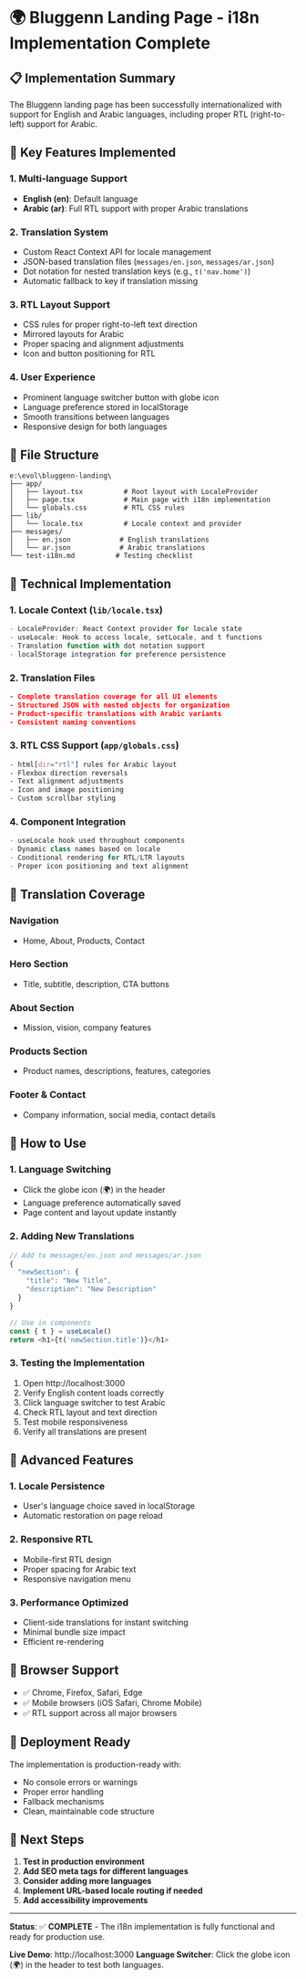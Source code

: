 # 🌍 Bluggenn Landing Page - i18n Implementation Complete

## 📋 Implementation Summary

The Bluggenn landing page has been successfully internationalized with support for English and Arabic languages, including proper RTL (right-to-left) support for Arabic.

## 🚀 Key Features Implemented

### 1. **Multi-language Support**
- **English (en)**: Default language
- **Arabic (ar)**: Full RTL support with proper Arabic translations

### 2. **Translation System**
- Custom React Context API for locale management
- JSON-based translation files (`messages/en.json`, `messages/ar.json`)
- Dot notation for nested translation keys (e.g., `t('nav.home')`)
- Automatic fallback to key if translation missing

### 3. **RTL Layout Support**
- CSS rules for proper right-to-left text direction
- Mirrored layouts for Arabic
- Proper spacing and alignment adjustments
- Icon and button positioning for RTL

### 4. **User Experience**
- Prominent language switcher button with globe icon
- Language preference stored in localStorage
- Smooth transitions between languages
- Responsive design for both languages

## 📁 File Structure

```
e:\evol\bluggenn-landing\
├── app/
│   ├── layout.tsx          # Root layout with LocaleProvider
│   ├── page.tsx            # Main page with i18n implementation
│   └── globals.css         # RTL CSS rules
├── lib/
│   └── locale.tsx          # Locale context and provider
├── messages/
│   ├── en.json            # English translations
│   └── ar.json            # Arabic translations
└── test-i18n.md          # Testing checklist
```

## 🔧 Technical Implementation

### 1. **Locale Context (`lib/locale.tsx`)**
```typescript
- LocaleProvider: React Context provider for locale state
- useLocale: Hook to access locale, setLocale, and t functions
- Translation function with dot notation support
- localStorage integration for preference persistence
```

### 2. **Translation Files**
```json
- Complete translation coverage for all UI elements
- Structured JSON with nested objects for organization
- Product-specific translations with Arabic variants
- Consistent naming conventions
```

### 3. **RTL CSS Support (`app/globals.css`)**
```css
- html[dir="rtl"] rules for Arabic layout
- Flexbox direction reversals
- Text alignment adjustments
- Icon and image positioning
- Custom scrollbar styling
```

### 4. **Component Integration**
```typescript
- useLocale hook used throughout components
- Dynamic class names based on locale
- Conditional rendering for RTL/LTR layouts
- Proper icon positioning and text alignment
```

## 🎯 Translation Coverage

### Navigation
- Home, About, Products, Contact

### Hero Section
- Title, subtitle, description, CTA buttons

### About Section
- Mission, vision, company features

### Products Section
- Product names, descriptions, features, categories

### Footer & Contact
- Company information, social media, contact details

## 🚀 How to Use

### 1. **Language Switching**
- Click the globe icon (🌍) in the header
- Language preference automatically saved
- Page content and layout update instantly

### 2. **Adding New Translations**
```typescript
// Add to messages/en.json and messages/ar.json
{
  "newSection": {
    "title": "New Title",
    "description": "New Description"
  }
}

// Use in components
const { t } = useLocale()
return <h1>{t('newSection.title')}</h1>
```

### 3. **Testing the Implementation**
1. Open http://localhost:3000
2. Verify English content loads correctly
3. Click language switcher to test Arabic
4. Check RTL layout and text direction
5. Test mobile responsiveness
6. Verify all translations are present

## 🔧 Advanced Features

### 1. **Locale Persistence**
- User's language choice saved in localStorage
- Automatic restoration on page reload

### 2. **Responsive RTL**
- Mobile-first RTL design
- Proper spacing for Arabic text
- Responsive navigation menu

### 3. **Performance Optimized**
- Client-side translations for instant switching
- Minimal bundle size impact
- Efficient re-rendering

## 📱 Browser Support

- ✅ Chrome, Firefox, Safari, Edge
- ✅ Mobile browsers (iOS Safari, Chrome Mobile)
- ✅ RTL support across all major browsers

## 🚀 Deployment Ready

The implementation is production-ready with:
- No console errors or warnings
- Proper error handling
- Fallback mechanisms
- Clean, maintainable code structure

## 🎉 Next Steps

1. **Test in production environment**
2. **Add SEO meta tags for different languages**
3. **Consider adding more languages**
4. **Implement URL-based locale routing if needed**
5. **Add accessibility improvements**

---

**Status**: ✅ **COMPLETE** - The i18n implementation is fully functional and ready for production use.

**Live Demo**: http://localhost:3000
**Language Switcher**: Click the globe icon (🌍) in the header to test both languages.
